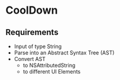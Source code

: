 # CoolDown

## Requirements

- Input of type String
- Parse into an Abstract Syntax Tree (AST)
- Convert AST 
	- to NSAttributedString
	- to different UI Elements
